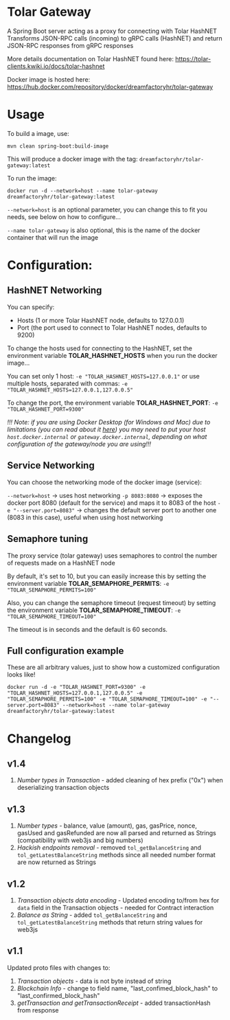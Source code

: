 # Tolar Gateway

A Spring Boot server acting as a proxy for connecting with Tolar HashNET
Transforms JSON-RPC calls (incoming) to gRPC calls (HashNET) and return JSON-RPC responses from gRPC responses

More details documentation on Tolar HashNET found here: https://tolar-clients.kwiki.io/docs/tolar-hashnet

Docker image is hosted here: https://hub.docker.com/repository/docker/dreamfactoryhr/tolar-gateway

# Usage

To build a image, use:

```
mvn clean spring-boot:build-image
```

This will produce a docker image with the tag: `dreamfactoryhr/tolar-gateway:latest`

To run the image:

```
docker run -d --network=host --name tolar-gateway dreamfactoryhr/tolar-gateway:latest
```

`--network=host` is an optional parameter, you can change this to fit you needs, see below on how to configure...

`--name tolar-gateway` is also optional, this is the name of the docker container that will run the image

# Configuration:

## HashNET Networking

You can specify:
* Hosts (1 or more Tolar HashNET node, defaults to 127.0.0.1)
* Port (the port used to connect to Tolar HashNET nodes, defaults to 9200)

To change the hosts used for connecting to the HashNET, set the environment variable **TOLAR_HASHNET_HOSTS** when you run the docker image...

You can set only 1 host: 
` -e "TOLAR_HASHNET_HOSTS=127.0.0.1" `
or use multiple hosts, separated with commas:
` -e "TOLAR_HASHNET_HOSTS=127.0.0.1,127.0.0.5" `

To change the port, the environment variable **TOLAR_HASHNET_PORT**:
` -e "TOLAR_HASHNET_PORT=9300" `

*!!! Note: if you are using Docker Desktop (for Windows and Mac)
due to limitations (you can read about it [here](https://docs.docker.com/docker-for-windows/networking/#i-cannot-ping-my-containers)) you may need to put your host `host.docker.internal` or `gateway.docker.internal`, depending on what configuration of the gateway/node you are using!!!*

## Service Networking

You can choose the networking mode of the docker image (service): 

`--network=host` -> uses host networking
`-p 8083:8080` -> exposes the docker port 8080 (default for the service) and maps it to 8083 of the host 
`-e "--server.port=8083"` -> changes the default server port to another one (8083 in this case), useful when using host networking

## Semaphore tuning

The proxy service (tolar gateway) uses semaphores to control the number of requests made on a HashNET node

By default, it's set to 10, but you can easily increase this by setting the environment variable **TOLAR_SEMAPHORE_PERMITS**:
` -e "TOLAR_SEMAPHORE_PERMITS=100" `

Also, you can change the semaphore timeout (request timeout) by setting the environment variable **TOLAR_SEMAPHORE_TIMEOUT**:
` -e "TOLAR_SEMAPHORE_TIMEOUT=100" `

The timeout is in seconds and the default is 60 seconds.

## Full configuration example

These are all arbitrary values, just to show how a customized configuration looks like!

```
docker run -d -e "TOLAR_HASHNET_PORT=9300" -e "TOLAR_HASHNET_HOSTS=127.0.0.1,127.0.0.5" -e "TOLAR_SEMAPHORE_PERMITS=100" -e "TOLAR_SEMAPHORE_TIMEOUT=100" -e "--server.port=8083" --network=host --name tolar-gateway dreamfactoryhr/tolar-gateway:latest
```

# Changelog

## v1.4

1. *Number types in Transaction* - added cleaning of hex prefix ("0x") when deserializing transaction objects

## v1.3

1. *Number types* - balance, value (amount), gas, gasPrice, nonce, gasUsed and gasRefunded are now all parsed and returned as Strings (compatibility with web3js and big numbers)
2. *Hackish endpoints removal* - removed `tol_getBalanceString` and `tol_getLatestBalanceString` methods since all needed number format are now returned as Strings

## v1.2

1. *Transaction objects data encoding* - Updated encoding to/from hex for `data` field in the Transaction objects - needed for Contract interaction
2. *Balance as String* - added `tol_getBalanceString` and `tol_getLatestBalanceString` methods that return string values for web3js

## v1.1

Updated proto files with changes to:
1. *Transaction objects* - data is not byte instead of string
2. *Blockchain Info* - change to field name, "last_confimed_block_hash" to "last_confirmed_block_hash"
3. *getTransaction and getTransactionReceipt* - added transactionHash from response
